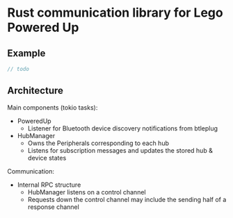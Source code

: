 # Rust communication library for Lego Powered Up

## Example

```rust
// todo
```

## Architecture

Main components (tokio tasks):

* PoweredUp
  * Listener for Bluetooth device discovery notifications from btleplug
* HubManager
  * Owns the Peripherals corresponding to each hub
  * Listens for subscription messages and updates the stored hub & device states

Communication:
* Internal RPC structure
  * HubManager listens on a control channel
  * Requests down the control channel may include the sending half of a response channel
